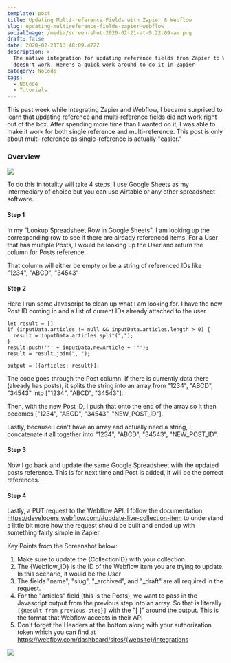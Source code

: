 ```yaml
---
template: post
title: Updating Multi-reference Fields with Zapier & Webflow
slug: updating-multireference-fields-zapier-webflow
socialImage: /media/screen-shot-2020-02-21-at-9.22.09-am.png
draft: false
date: 2020-02-21T13:48:09.472Z
description: >-
  The native integration for updating reference fields from Zapier to Webflow
  doesn't work. Here's a quick work around to do it in Zapier
category: NoCode
tags:
  - NoCode
  - Tutorials
---
```

This past week while integrating Zapier and Webflow, I became surprised to learn that updating reference and multi-reference fields did not work right out of the box. After spending more time than I wanted on it, I was able to make it work for both single reference and multi-reference. This post is only about multi-reference as single-reference is actually "easier."

### Overview

![](/media/screen-shot-2020-02-21-at-9.22.09-am.png)

To do this in totality will take 4 steps. I use Google Sheets as my intermediary of choice but you can use Airtable or any other spreadsheet software.

#### Step 1

In my "Lookup Spreadsheet Row in Google Sheets", I am looking up the corresponding row to see if there are already referenced items. For a User that has multiple Posts, I would be looking up the User and return the column for Posts reference. 

That column will either be empty or be a string of referenced IDs like "1234", "ABCD", "34543"

#### Step 2

Here I run some Javascript to clean up what I am looking for. I have the new Post ID coming in and a list of current IDs already attached to the user. 

```
let result = [] 
if (inputData.articles != null && inputData.articles.length > 0) {
  result = inputData.articles.split(",");
}
result.push('"' + inputData.newArticle + '"');
result = result.join(", ");

output = [{articles: result}];
```

The code goes through the Post column. If there is currently data there (already has posts), it splits the string into an array from "1234", "ABCD", "34543" into  ["1234", "ABCD", "34543"].

Then, with the new Post ID, I push that onto the end of the array so it then becomes ["1234", "ABCD", "34543", "NEW_POST_ID"].

Lastly, because I can't have an array and actually need a string, I concatenate it all together into "1234", "ABCD", "34543", "NEW_POST_ID".

#### Step 3

Now I go back and update the same Google Spreadsheet with the updated posts reference. This is for next time and Post is added, it will be the correct references.

#### Step 4

Lastly, a PUT request to the Webflow API. I follow the documentation <https://developers.webflow.com/#update-live-collection-item> to understand a little bit more how the request should be built and ended up with something fairly simple in Zapier.

Key Points from the Screenshot below:

1. Make sure to update the {CollectionID} with your collection.
2. The {Webflow_ID} is the ID of the Webflow item you are trying to update. In this scenario, it would be the User
3. The fields "name", "slug", "_archived", and "_draft" are all required in the request.
4. For the "articles" field (this is the Posts), we want to pass in the Javascript output from the previous step into an array. So that is literally `[{Result from previous step}]` with the "\[ ]" around the output. This is the format that Webflow accepts in their API
5. Don't forget the Headers at the bottom along with your authorization token which you can find at https://webflow.com/dashboard/sites/{website}/integrations

![](/media/screen-shot-2020-02-21-at-9.32.32-am.png)
